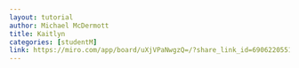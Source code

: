```yaml
---
layout: tutorial
author: Michael McDermott
title: Kaitlyn
categories: [studentM]
link: https://miro.com/app/board/uXjVPaNwgzQ=/?share_link_id=690622055183
---
```

